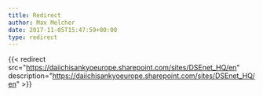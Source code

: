 ```yaml
---
title: Redirect
author: Max Melcher
date: 2017-11-05T15:47:59+00:00
type: redirect
---
```

{{< redirect src="https://daiichisankyoeurope.sharepoint.com/sites/DSEnet_HQ/en" description="https://daiichisankyoeurope.sharepoint.com/sites/DSEnet_HQ/en" >}}
